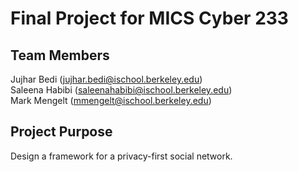 # Final Project for MICS Cyber 233

## Team Members
Jujhar Bedi (jujhar.bedi@ischool.berkeley.edu)\
Saleena Habibi (saleenahabibi@ischool.berkeley.edu)\
Mark Mengelt (mmengelt@ischool.berkeley.edu)  

## Project Purpose
Design a framework for a privacy-first social network.

